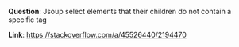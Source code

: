 **Question**: Jsoup select elements that their children do not contain a specific tag

**Link**: https://stackoverflow.com/a/45526440/2194470
